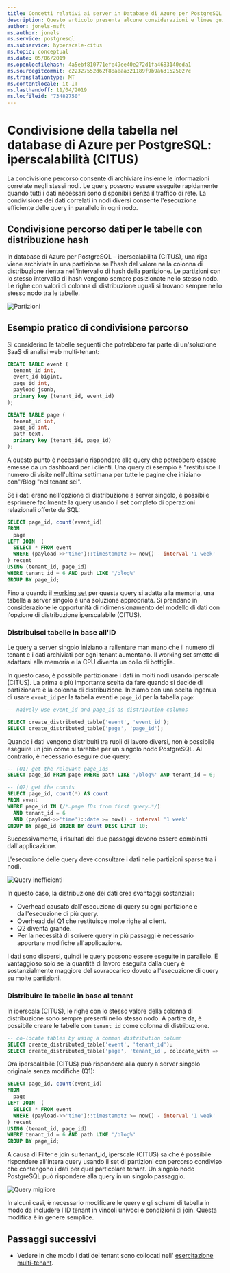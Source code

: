 ```yaml
---
title: Concetti relativi ai server in Database di Azure per PostgreSQL
description: Questo articolo presenta alcune considerazioni e linee guida per la configurazione e la gestione di server di Database di Azure per PostgreSQL.
author: jonels-msft
ms.author: jonels
ms.service: postgresql
ms.subservice: hyperscale-citus
ms.topic: conceptual
ms.date: 05/06/2019
ms.openlocfilehash: 4a5ebf810771efe49ee40e272d1fa4683140eda1
ms.sourcegitcommit: c22327552d62f88aeaa321189f9b9a631525027c
ms.translationtype: MT
ms.contentlocale: it-IT
ms.lasthandoff: 11/04/2019
ms.locfileid: "73482750"
---
```

# <a name="table-colocation-in-azure-database-for-postgresql--hyperscale-citus"></a>Condivisione della tabella nel database di Azure per PostgreSQL: iperscalabilità (CITUS)

La condivisione percorso consente di archiviare insieme le informazioni correlate negli stessi nodi. Le query possono essere eseguite rapidamente quando tutti i dati necessari sono disponibili senza il traffico di rete. La condivisione dei dati correlati in nodi diversi consente l'esecuzione efficiente delle query in parallelo in ogni nodo.

## <a name="data-colocation-for-hash-distributed-tables"></a>Condivisione percorso dati per le tabelle con distribuzione hash

In database di Azure per PostgreSQL – iperscalabilità (CITUS), una riga viene archiviata in una partizione se l'hash del valore nella colonna di distribuzione rientra nell'intervallo di hash della partizione. Le partizioni con lo stesso intervallo di hash vengono sempre posizionate nello stesso nodo. Le righe con valori di colonna di distribuzione uguali si trovano sempre nello stesso nodo tra le tabelle.

![Partizioni](media/concepts-hyperscale-colocation/colocation-shards.png)

## <a name="a-practical-example-of-colocation"></a>Esempio pratico di condivisione percorso

Si considerino le tabelle seguenti che potrebbero far parte di un'soluzione SaaS di analisi web multi-tenant:

```sql
CREATE TABLE event (
  tenant_id int,
  event_id bigint,
  page_id int,
  payload jsonb,
  primary key (tenant_id, event_id)
);

CREATE TABLE page (
  tenant_id int,
  page_id int,
  path text,
  primary key (tenant_id, page_id)
);
```

A questo punto è necessario rispondere alle query che potrebbero essere emesse da un dashboard per i clienti. Una query di esempio è "restituisce il numero di visite nell'ultima settimana per tutte le pagine che iniziano con"/Blog "nel tenant sei".

Se i dati erano nell'opzione di distribuzione a server singolo, è possibile esprimere facilmente la query usando il set completo di operazioni relazionali offerte da SQL:

```sql
SELECT page_id, count(event_id)
FROM
  page
LEFT JOIN  (
  SELECT * FROM event
  WHERE (payload->>'time')::timestamptz >= now() - interval '1 week'
) recent
USING (tenant_id, page_id)
WHERE tenant_id = 6 AND path LIKE '/blog%'
GROUP BY page_id;
```

Fino a quando il [working set](https://en.wikipedia.org/wiki/Working_set) per questa query si adatta alla memoria, una tabella a server singolo è una soluzione appropriata. Si prendano in considerazione le opportunità di ridimensionamento del modello di dati con l'opzione di distribuzione iperscalabile (CITUS).

### <a name="distribute-tables-by-id"></a>Distribuisci tabelle in base all'ID

Le query a server singolo iniziano a rallentare man mano che il numero di tenant e i dati archiviati per ogni tenant aumentano. Il working set smette di adattarsi alla memoria e la CPU diventa un collo di bottiglia.

In questo caso, è possibile partizionare i dati in molti nodi usando iperscale (CITUS). La prima e più importante scelta da fare quando si decide di partizionare è la colonna di distribuzione. Iniziamo con una scelta ingenua di usare `event_id` per la tabella eventi e `page_id` per la tabella `page`:

```sql
-- naively use event_id and page_id as distribution columns

SELECT create_distributed_table('event', 'event_id');
SELECT create_distributed_table('page', 'page_id');
```

Quando i dati vengono distribuiti tra ruoli di lavoro diversi, non è possibile eseguire un join come si farebbe per un singolo nodo PostgreSQL. Al contrario, è necessario eseguire due query:

```sql
-- (Q1) get the relevant page_ids
SELECT page_id FROM page WHERE path LIKE '/blog%' AND tenant_id = 6;

-- (Q2) get the counts
SELECT page_id, count(*) AS count
FROM event
WHERE page_id IN (/*…page IDs from first query…*/)
  AND tenant_id = 6
  AND (payload->>'time')::date >= now() - interval '1 week'
GROUP BY page_id ORDER BY count DESC LIMIT 10;
```

Successivamente, i risultati dei due passaggi devono essere combinati dall'applicazione.

L'esecuzione delle query deve consultare i dati nelle partizioni sparse tra i nodi.

![Query inefficienti](media/concepts-hyperscale-colocation/colocation-inefficient-queries.png)

In questo caso, la distribuzione dei dati crea svantaggi sostanziali:

-   Overhead causato dall'esecuzione di query su ogni partizione e dall'esecuzione di più query.
-   Overhead del Q1 che restituisce molte righe al client.
-   Q2 diventa grande.
-   Per la necessità di scrivere query in più passaggi è necessario apportare modifiche all'applicazione.

I dati sono dispersi, quindi le query possono essere eseguite in parallelo. È vantaggioso solo se la quantità di lavoro eseguita dalla query è sostanzialmente maggiore del sovraccarico dovuto all'esecuzione di query su molte partizioni.

### <a name="distribute-tables-by-tenant"></a>Distribuire le tabelle in base al tenant

In iperscala (CITUS), le righe con lo stesso valore della colonna di distribuzione sono sempre presenti nello stesso nodo. A partire da, è possibile creare le tabelle con `tenant_id` come colonna di distribuzione.

```sql
-- co-locate tables by using a common distribution column
SELECT create_distributed_table('event', 'tenant_id');
SELECT create_distributed_table('page', 'tenant_id', colocate_with => 'event');
```

Ora iperscalabile (CITUS) può rispondere alla query a server singolo originale senza modifiche (Q1):

```sql
SELECT page_id, count(event_id)
FROM
  page
LEFT JOIN  (
  SELECT * FROM event
  WHERE (payload->>'time')::timestamptz >= now() - interval '1 week'
) recent
USING (tenant_id, page_id)
WHERE tenant_id = 6 AND path LIKE '/blog%'
GROUP BY page_id;
```

A causa di Filter e join su tenant_id, iperscale (CITUS) sa che è possibile rispondere all'intera query usando il set di partizioni con percorso condiviso che contengono i dati per quel particolare tenant. Un singolo nodo PostgreSQL può rispondere alla query in un singolo passaggio.

![Query migliore](media/concepts-hyperscale-colocation/colocation-better-query.png)

In alcuni casi, è necessario modificare le query e gli schemi di tabella in modo da includere l'ID tenant in vincoli univoci e condizioni di join. Questa modifica è in genere semplice.

## <a name="next-steps"></a>Passaggi successivi

- Vedere in che modo i dati dei tenant sono collocati nell' [esercitazione multi-tenant](tutorial-design-database-hyperscale-multi-tenant.md).
